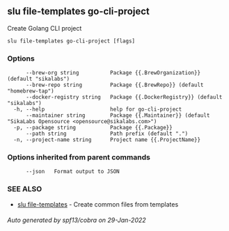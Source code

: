 ## slu file-templates go-cli-project

Create Golang CLI project

```
slu file-templates go-cli-project [flags]
```

### Options

```
      --brew-org string          Package {{.BrewOrganization}} (default "sikalabs")
      --brew-repo string         Package {{.BrewRepo}} (default "homebrew-tap")
      --docker-registry string   Package {{.DockerRegistry}} (default "sikalabs")
  -h, --help                     help for go-cli-project
      --maintainer string        Package {{.Maintainer}} (default "SikaLabs Opensource <opensource@sikalabs.com>")
  -p, --package string           Package {{.Package}}
      --path string              Path prefix (default ".")
  -n, --project-name string      Project name {{.ProjectName}}
```

### Options inherited from parent commands

```
      --json   Format output to JSON
```

### SEE ALSO

* [slu file-templates](slu_file-templates.md)	 - Create common files from templates

###### Auto generated by spf13/cobra on 29-Jan-2022
